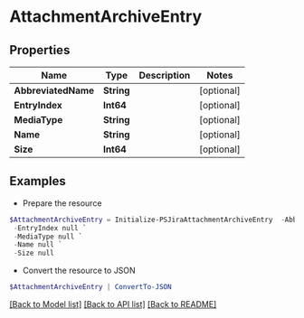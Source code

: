 # AttachmentArchiveEntry
## Properties

Name | Type | Description | Notes
------------ | ------------- | ------------- | -------------
**AbbreviatedName** | **String** |  | [optional] 
**EntryIndex** | **Int64** |  | [optional] 
**MediaType** | **String** |  | [optional] 
**Name** | **String** |  | [optional] 
**Size** | **Int64** |  | [optional] 

## Examples

- Prepare the resource
```powershell
$AttachmentArchiveEntry = Initialize-PSJiraAttachmentArchiveEntry  -AbbreviatedName null `
 -EntryIndex null `
 -MediaType null `
 -Name null `
 -Size null
```

- Convert the resource to JSON
```powershell
$AttachmentArchiveEntry | ConvertTo-JSON
```

[[Back to Model list]](../README.md#documentation-for-models) [[Back to API list]](../README.md#documentation-for-api-endpoints) [[Back to README]](../README.md)

